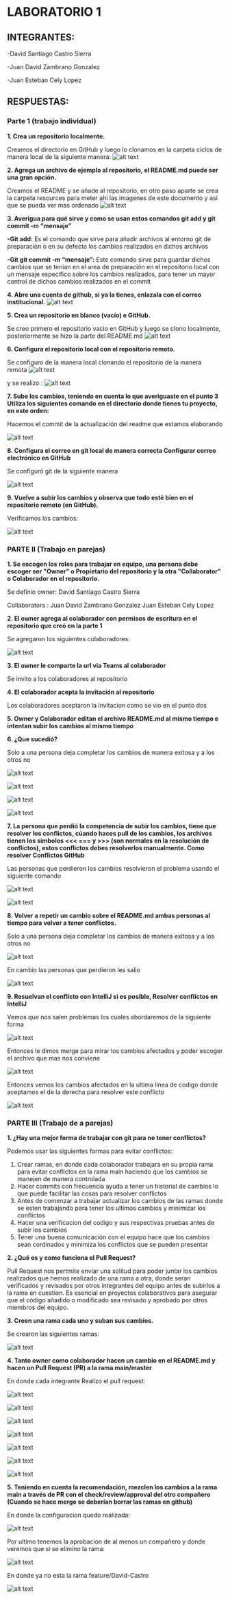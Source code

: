 # LABORATORIO 1

## INTEGRANTES:
-David Santiago Castro Sierra


-Juan David Zambrano Gonzalez


-Juan Esteban Cely Lopez



## RESPUESTAS:

### Parte 1 (trabajo individual)

**1. Crea un repositorio localmente.**
 
Creamos el directorio en GitHub y luego lo clonamos en la carpeta ciclos de manera local de la siguiente manera: 
 ![alt text](resources/image.png)

**2.	Agrega un archivo de ejemplo al repositorio, el **README.md** puede ser una gran opción.**

Creamos el README y se añade al repositorio, en otro paso aparte se crea la carpeta resources para meter ahi las imagenes de este documento y asi que se pueda ver mas ordenado
![alt text](resources/image-1.png)

**3.	Averigua para qué sirve y como se usan estos comandos **git add** y **git commit -m “mensaje”**** 

**-Git add:** Es el comando que sirve para añadir archivos al entorno git de preparación o en su defecto los cambios realizados en dichos archivos

    
**-Git git commit -m “mensaje”:** Este comando sirve para guardar dichos cambios que se tenian en el area de preparación en el repositorio local con un mensaje especifico sobre los cambios realizados, para tener un mayor control de dichos cambios realizados en el commit

**4. Abre una cuenta de github, si ya la tienes, enlazala con el correo institucional.**
![alt text](resources/image-2.png)

**5.	Crea un repositorio en blanco (vacío) e GitHub.**

Se creo primero el repositorio vacio en GitHub y luego se clono localmente, posteriormente se hizo la parte del README.md
![alt text](resources/image-3.png)

**6.	Configura el repositorio local con el repositorio remoto.**

Se configuro de la manera local clonando el repositorio de la manera remota
![alt text](resources/image-4.png)


y se realizo :
![alt text](resources/image-.png)

**7. Sube los cambios, teniendo en cuenta lo que averiguaste en el punto 3 Utiliza los siguientes comando en el directorio donde tienes tu proyecto, en este orden:**

Hacemos el commit de la actualización del readme que estamos elaborando

![alt text](resources/image-7.png)

**8. Configura el correo en git local de manera correcta Configurar correo electrónico en GitHub**

Se configuró git de la siguiente manera

![alt text](resources/image-8.png)

**9. Vuelve a subir los cambios y observa que todo esté bien en el repositorio remoto (en GitHub).**

Verificamos los cambios:

![alt text](resources/image-9.png)


### PARTE II (Trabajo en parejas)

**1.	Se escogen los roles para trabajar en equipo, una persona debe escoger ser "Owner" o Propietario del repositorio y la otra "Collaborator" o Colaborador en el repositorio.**

Se definio 
owner: 
David Santiago Castro Sierra

Collaborators :
Juan David Zambrano Gonzalez
Juan Esteban Cely Lopez

**2. El owner agrega al colaborador con permisos de escritura en el repositorio que creó en la parte 1**

Se agregaron los siguientes colaboradores:

![alt text](resources/image-10.png)

**3. El owner le comparte la url via Teams al colaborador**

Se invito a los colaboradores al repositorio

**4. El colaborador acepta la invitación al repositorio**

Los colaboradores aceptaron la invitacion como se vio en el punto dos

**5. Owner y Colaborador editan el archivo README.md al mismo tiempo e intentan subir los cambios al mismo tiempo**


**6. ¿Que sucedió?**

Solo a una persona deja completar los cambios de manera exitosa y a los otros no

![alt text](resources/image-16.jpg)

![alt text](resources/image-12.png)

![alt text](resources/image-13.png)

![alt text](resources/image-14.png)

**7. La persona que perdió la competencia de subir los cambios, tiene que resolver los conflictos, cúando haces pull de los cambios, los archivos tienen los símbolos <<< === y >>> (son normales en la resolución de conflictos), estos conflictos debes resolverlos manualmente. Como resolver Conflictos GitHub**

Las personas que perdieron los cambios resolvieron el problema usando el siguiente comando

![alt text](resources/image-17.png)

![alt text](resources/image-18.png)

**8. Volver a repetir un cambio sobre el README.md ambas personas al tiempo para volver a tener conflictos.**

Solo a una persona deja completar los cambios de manera exitosa y a los otros no

![alt text](resources/image-19.png)

En cambio las personas que perdieron les  salio

![alt text](resources/image-20.png)


**9. Resuelvan el conflicto con IntelliJ si es posible, Resolver conflictos en IntelliJ**

Vemos que nos salen problemas los cuales abordaremos de la siguiente forma 

![alt text](resources/image-22.png)

Entonces le dimos merge para mirar los cambios afectados y poder escoger el archivo que mas nos conviene 

![alt text](resources/image-23.png)

Entonces vemos los cambios afectados en la ultima linea de codigo donde aceptamos el de la derecha para resolver este conflicto

![alt text](resources/image-24.png)

### PARTE III (Trabajo de a parejas)

**1. ¿Hay una mejor forma de trabajar con git para no tener conflictos?**

Podemos usar las siguientes formas para evitar conflictos:

1. Crear ramas, en donde cada colaborador trabajara en su propia rama para evitar conflictos en la rama main haciendo que los cambios se manejen de manera controlada
2. Hacer commits con frecuencia ayuda a tener un historial de cambios lo que puede facilitar las cosas para resolver conflictos
3. Antes de comenzar a trabajar actualizar los cambios de las ramas donde se esten trabajando para tener los ultimos cambios y minimizar los conflictos
4. Hacer una verificacion del codigo y sus respectivas pruebas antes de subir los cambios
5. Tener una buena comunicación con el equipo hace que los cambios sean cordinados y minimiza los conflictos que se pueden presentar 

**2. ¿Qué es y como funciona el Pull Request?**

Pull Request nos pertmite enviar una solitud para poder juntar los cambios realizados que hemos realizado de una rama a otra, donde seran verificados y revisados por otros integrantes del equipo antes de subirlos a la rama en cuestion. Es esencial en proyectos colaborativos para asegurar que el código añadido o modificado sea revisado y aprobado por otros miembros del equipo.

**3. Creen una rama cada uno y suban sus cambios.**

Se crearon las siguientes ramas:

![alt text](resources/image-25.png)

**4. Tanto owner como colaborador hacen un cambio en el README.md y hacen un Pull Request (PR) a la rama main/master**


En donde cada integrante Realizo el pull request:



![alt text](resources/image-26.png)

![alt text](resources/image-27.png)

![alt text](resources/image-28.png)

![alt text](resources/image-29.png)

![alt text](resources/image-30.png)

![alt text](resources/image-34.png)

![alt text](resources/image-35.png)

**5. Teniendo en cuenta la recomendación, mezclen los cambios a la rama main a través de PR con el check/review/approval del otro compañero (Cuando se hace merge se deberían borrar las ramas en github)**

En donde la configuracion quedo realizada:

![alt text](resources/image-31.png)

Por ultimo tenemos la aprobacion de al menos un compañero y donde veremos que si se elimino la rama:

![alt text](resources/image-32.png)

En donde ya no esta la rama feature/David-Castro

![alt text](resources/image-33.png)
